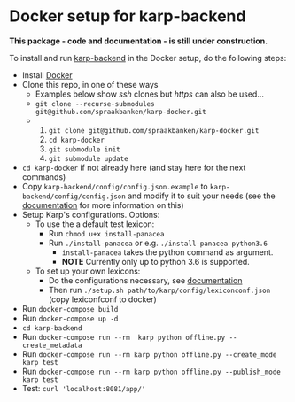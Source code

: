 Docker setup for karp-backend
=============================

**This package - code and documentation - is still under construction.**

To install and run [karp-backend](https://github.com/spraakbanken/karp-backend) in the Docker setup, do the following steps:

* Install [Docker](https://docs.docker.com/install/#server)
* Clone this repo, in one of these ways
  * Examples below show *ssh* clones but *https* can also be used...
  * `git clone --recurse-submodules git@github.com/spraakbanken/karp-docker.git`
  * 1. `git clone git@github.com/spraakbanken/karp-docker.git`
    2. `cd karp-docker`
    3. `git submodule init`
    4. `git submodule update`
* `cd karp-docker` if not already here (and stay here for the next commands)
* Copy `karp-backend/config/config.json.example` to `karp-backend/config/config.json` and modify it to suit your needs
  (see the [documentation](https://github.com/spraakbanken/karp-backend/blob/master/doc/manual.md) for more information on this)
* Setup Karp's configurations. Options:
    * To use the a default test lexicon:
        * Run `chmod u+x install-panacea`
        * Run `./install-panacea` or e.g. `./install-panacea python3.6`
            - `install-panacea` takes the python command as argument.
            - **NOTE** Currently only up to python 3.6 is supported. 
    * To set up your own lexicons:
        * Do the configurations necessary, see [documentation](https://github.com/spraakbanken/karp-backend/blob/master/doc/manual.md)
        * Then run `./setup.sh path/to/karp/config/lexiconconf.json` (copy lexiconfconf to docker)
* Run `docker-compose build`
* Run `docker-compose up -d`
* `cd karp-backend`
* Run `docker-compose run --rm  karp python offline.py --create_metadata`
* Run `docker-compose run --rm karp python offline.py --create_mode karp test`
* Run `docker-compose run --rm karp python offline.py --publish_mode karp test`
* Test: `curl 'localhost:8081/app/'`
